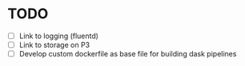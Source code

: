 # TODO

- [ ] Link to logging (fluentd)
- [ ] Link to storage on P3
- [ ] Develop custom dockerfile as base file for building dask pipelines